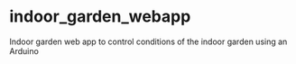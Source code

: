 # indoor_garden_webapp
Indoor garden web app to control conditions of the indoor garden using an Arduino
